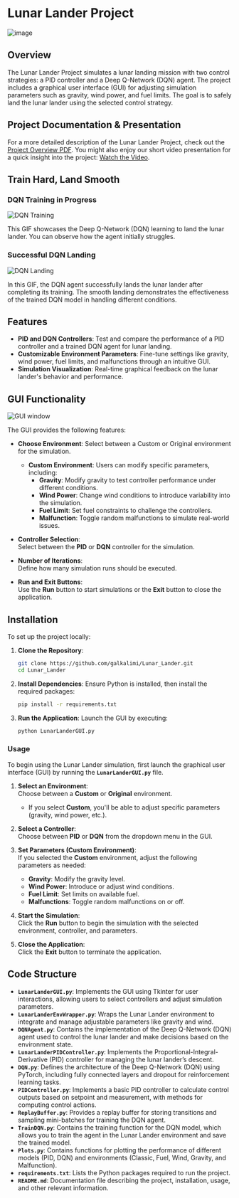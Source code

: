 # Lunar Lander Project
![image](media/LunadLanderExample.png)

## Overview
The Lunar Lander Project simulates a lunar landing mission with two control strategies: a PID controller and a Deep Q-Network (DQN) agent. The project includes a graphical user interface (GUI) for adjusting simulation parameters such as gravity, wind power, and fuel limits. The goal is to safely land the lunar lander using the selected control strategy.

## Project Documentation & Presentation
For a more detailed description of the Lunar Lander Project, check out the [Project Overview PDF](media/Lunar_Lander.pdf).
You might also enjoy our short video presentation for a quick insight into the project: [Watch the Video](https://youtu.be/e_nDoMwvJ1A).

## Train Hard, Land Smooth

### DQN Training in Progress
![DQN Training](media/LunarLanderTrainingGif.gif)

This GIF showcases the Deep Q-Network (DQN) learning to land the lunar lander. You can observe how the agent initially struggles.

### Successful DQN Landing
![DQN Landing](media/LunarLanderSuccGif.gif)

In this GIF, the DQN agent successfully lands the lunar lander after completing its training. The smooth landing demonstrates the effectiveness of the trained DQN model in handling different conditions.

## Features

- **PID and DQN Controllers**: Test and compare the performance of a PID controller and a trained DQN agent for lunar landing.
- **Customizable Environment Parameters**: Fine-tune settings like gravity, wind power, fuel limits, and malfunctions through an intuitive GUI.
- **Simulation Visualization**: Real-time graphical feedback on the lunar lander's behavior and performance.

## GUI Functionality
![GUI window](media/GUI.jpg)

The GUI provides the following features:
- **Choose Environment**:
  Select between a Custom or Original environment for the simulation.
  - **Custom Environment**: Users can modify specific parameters, including:
    - **Gravity**: Modify gravity to test controller performance under different conditions.
    - **Wind Power**: Change wind conditions to introduce variability into the simulation.
    - **Fuel Limit**: Set fuel constraints to challenge the controllers.
    - **Malfunction**: Toggle random malfunctions to simulate real-world issues.
    
- **Controller Selection**:  
  Select between the **PID** or **DQN** controller for the simulation.

- **Number of Iterations**:  
  Define how many simulation runs should be executed.

- **Run and Exit Buttons**:  
  Use the **Run** button to start simulations or the **Exit** button to close the application.

## Installation

To set up the project locally:

1. **Clone the Repository**:
    ```bash
    git clone https://github.com/galkalimi/Lunar_Lander.git
    cd Lunar_Lander
    ```

2. **Install Dependencies**:
   Ensure Python is installed, then install the required packages:
    ```bash
    pip install -r requirements.txt
    ```

3. **Run the Application**:
   Launch the GUI by executing:
    ```bash
    python LunarLanderGUI.py
    ```

### Usage
To begin using the Lunar Lander simulation, first launch the graphical user interface (GUI) by running the **`LunarLanderGUI.py`** file.

1. **Select an Environment**:  
   Choose between a **Custom** or **Original** environment.
   - If you select **Custom**, you'll be able to adjust specific parameters (gravity, wind power, etc.).

2. **Select a Controller**:  
   Choose between **PID** or **DQN** from the dropdown menu in the GUI.

3. **Set Parameters (Custom Environment)**:  
   If you selected the **Custom** environment, adjust the following parameters as needed:
   - **Gravity**: Modify the gravity level.
   - **Wind Power**: Introduce or adjust wind conditions.
   - **Fuel Limit**: Set limits on available fuel.
   - **Malfunctions**: Toggle random malfunctions on or off.

4. **Start the Simulation**:  
   Click the **Run** button to begin the simulation with the selected environment, controller, and parameters.

5. **Close the Application**:  
   Click the **Exit** button to terminate the application.

## Code Structure

- **`LunarLanderGUI.py`**: Implements the GUI using Tkinter for user interactions, allowing users to select controllers and adjust simulation parameters.
- **`LunarLanderEnvWrapper.py`**: Wraps the Lunar Lander environment to integrate and manage adjustable parameters like gravity and wind.
- **`DQNAgent.py`**: Contains the implementation of the Deep Q-Network (DQN) agent used to control the lunar lander and make decisions based on the environment state.
- **`LunarLanderPIDController.py`**: Implements the Proportional-Integral-Derivative (PID) controller for managing the lunar lander’s descent.
- **`DQN.py`**: Defines the architecture of the Deep Q-Network (DQN) using PyTorch, including fully connected layers and dropout for reinforcement learning tasks.
- **`PIDController.py`**: Implements a basic PID controller to calculate control outputs based on setpoint and measurement, with methods for computing control actions.
- **`ReplayBuffer.py`**: Provides a replay buffer for storing transitions and sampling mini-batches for training the DQN agent.
- **`TrainDQN.py`**: Contains the training function for the DQN model, which allows you to train the agent in the Lunar Lander environment and save the trained model.
- **`Plots.py`**: Contains functions for plotting the performance of different models (PID, DQN) and environments (Classic, Fuel, Wind, Gravity, and Malfunction).
- **`requirements.txt`**: Lists the Python packages required to run the project.
- **`README.md`**: Documentation file describing the project, installation, usage, and other relevant information.

